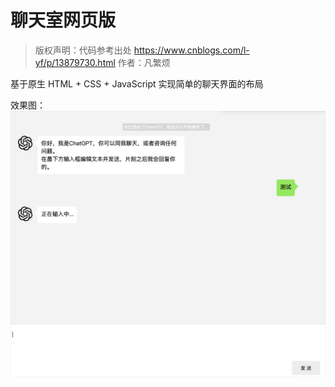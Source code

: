 # 聊天室网页版

> 版权声明：代码参考出处 https://www.cnblogs.com/l-yf/p/13879730.html 作者：凡繁烦

基于原生 HTML + CSS + JavaScript 实现简单的聊天界面的布局

效果图：
![示例图](./images/example.png)
